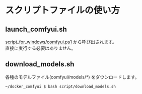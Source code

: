 # スクリプトファイルの使い方

## launch_comfyui.sh
[script_for_windows/comfyui.ps1](../script_for_windows/comfyui.ps1) から呼び出されます。<br>
直接に実行する必要はありません。


## download_models.sh
各種のモデルファイル(comfyui/models/*) をダウンロードします。
~~~sh
~/docker_comfyui $ bash script/download_models.sh
~~~
